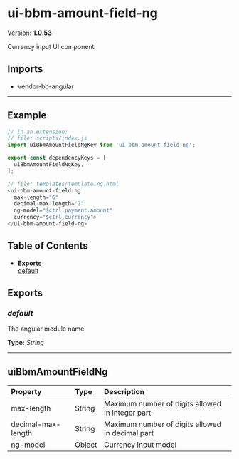 # ui-bbm-amount-field-ng


Version: **1.0.53**

Currency input UI component

## Imports

* vendor-bb-angular

---

## Example

```javascript
// In an extension:
// file: scripts/index.js
import uiBbmAmountFieldNgKey from 'ui-bbm-amount-field-ng';

export const dependencyKeys = [
  uiBbmAmountFieldNgKey,
];

// file: templates/template.ng.html
<ui-bbm-amount-field-ng
  max-length="6"
  decimal-max-length="2"
  ng-model="$ctrl.payment.amount"
  currency="$ctrl.currency">
</ui-bbm-amount-field-ng>
```

## Table of Contents
- **Exports**<br/>    <a href="#default">default</a><br/>

## Exports

### <a name="default"></a>*default*

The angular module name

**Type:** *String*


---

## uiBbmAmountFieldNg


| Property | Type | Description |
| :-- | :-- | :-- |
| max-length | String | Maximum number of digits allowed in integer part |
| decimal-max-length | String | Maximum number of digits allowed in decimal part |
| ng-model | Object | Currency input model |
